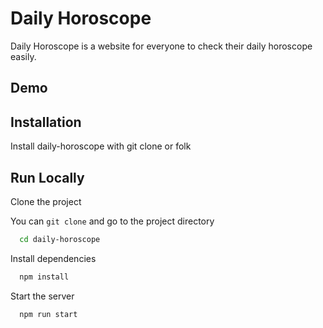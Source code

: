 # Daily Horoscope

Daily Horoscope is a website for everyone to check their daily horoscope easily.

## Demo

## Installation

Install daily-horoscope with git clone or folk

## Run Locally

Clone the project

You can `git clone` and go to the project directory

```bash
  cd daily-horoscope
```

Install dependencies

```bash
  npm install
```

Start the server

```bash
  npm run start
```
